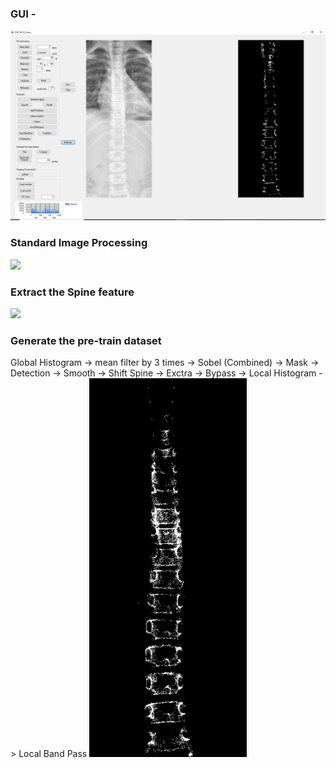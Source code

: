 
### GUI -
<img src="./img_tmp/gui.PNG">

### Standard Image Processing
<img src="./img_tmp/t1.png" >

### Extract the Spine feature
<img src="./img_tmp/t2.png" >

### Generate the pre-train dataset
Global Histogram -> mean filter by 3 times -> Sobel (Combined) -> Mask -> Detection -> Smooth -> Shift Spine -> Exctra -> Bypass -> Local Histogram -> Local Band Pass
<img src="./picture/0002_feat.png" width=50%>
